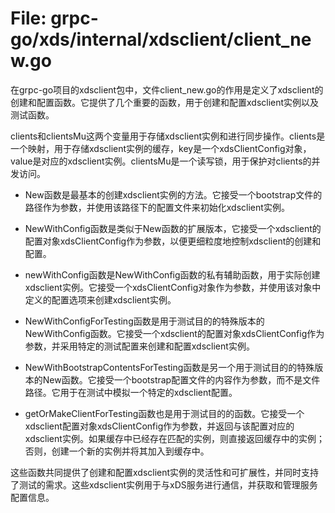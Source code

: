 # File: grpc-go/xds/internal/xdsclient/client_new.go

在grpc-go项目的xdsclient包中，文件client_new.go的作用是定义了xdsclient的创建和配置函数。它提供了几个重要的函数，用于创建和配置xdsclient实例以及测试函数。

clients和clientsMu这两个变量用于存储xdsclient实例和进行同步操作。clients是一个映射，用于存储xdsclient实例的缓存，key是一个xdsClientConfig对象，value是对应的xdsclient实例。clientsMu是一个读写锁，用于保护对clients的并发访问。

- New函数是最基本的创建xdsclient实例的方法。它接受一个bootstrap文件的路径作为参数，并使用该路径下的配置文件来初始化xdsclient实例。

- NewWithConfig函数是类似于New函数的扩展版本，它接受一个xdsclient的配置对象xdsClientConfig作为参数，以便更细粒度地控制xdsclient的创建和配置。

- newWithConfig函数是NewWithConfig函数的私有辅助函数，用于实际创建xdsclient实例。它接受一个xdsClientConfig对象作为参数，并使用该对象中定义的配置选项来创建xdsclient实例。

- NewWithConfigForTesting函数是用于测试目的的特殊版本的NewWithConfig函数。它接受一个xdsclient的配置对象xdsClientConfig作为参数，并采用特定的测试配置来创建和配置xdsclient实例。

- NewWithBootstrapContentsForTesting函数是另一个用于测试目的的特殊版本的New函数。它接受一个bootstrap配置文件的内容作为参数，而不是文件路径。它用于在测试中模拟一个特定的xdsclient配置。

- getOrMakeClientForTesting函数也是用于测试目的的函数。它接受一个xdsclient配置对象xdsClientConfig作为参数，并返回与该配置对应的xdsclient实例。如果缓存中已经存在匹配的实例，则直接返回缓存中的实例；否则，创建一个新的实例并将其加入到缓存中。

这些函数共同提供了创建和配置xdsclient实例的灵活性和可扩展性，并同时支持了测试的需求。这些xdsclient实例用于与xDS服务进行通信，并获取和管理服务配置信息。

